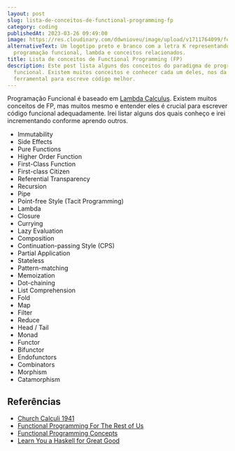 ```yaml
---
layout: post
slug: lista-de-conceitos-de-functional-programming-fp
category: coding
publishedAt: 2023-03-26 09:49:00
image: https://res.cloudinary.com/ddwnioveu/image/upload/v1711764099/feature_ybbj2b.png
alternativeText: Um logotipo preto e branco com a letra K representando
  programação funcional, lambda e conceitos relacionados.
title: Lista de conceitos de Functional Programming (FP)
description: Este post lista alguns dos conceitos do paradigma de programação
  funcional. Existem muitos conceitos e conhecer cada um deles, nos da
  ferramental para escreve código melhor.
---
```

Programação Funcional é baseado em [Lambda Calculus](https://compcalc.github.io/public/church/church_calculi_1941.pdf). Existem muitos conceitos de FP, mas muitos mesmo e entender eles é crucial para escrever código funcional adequadamente. Irei listar alguns dos quais conheço e irei incrementando conforme aprendo outros.


- Immutability
- Side Effects
- Pure Functions
- Higher Order Function
- First-Class Function
- First-class Citizen
- Referential Transparency
- Recursion
- Pipe
- Point-free Style (Tacit Programming)
- Lambda
- Closure
- Currying
- Lazy Evaluation
- Composition
- Continuation-passing Style (CPS)
- Partial Application
- Stateless
- Pattern-matching
- Memoization
- Dot-chaining
- List Comprehension
- Fold
- Map
- Filter
- Reduce
- Head / Tail
- Monad
- Functor
- Bifunctor
- Endofunctors
- Combinators
- Morphism
- Catamorphism

## Referências
- [Church Calculi 1941](https://compcalc.github.io/public/church/church_calculi_1941.pdf)
- [Functional Programming For The Rest of Us](https://www.defmacro.org/2006/06/19/fp.html)
- [Functional Programming Concepts](https://caiorss.github.io/Functional-Programming/haskell/Functional_Programming_Concepts.html#sec-1)
- [Learn You a Haskell for Great Good](http://learnyouahaskell.com/chapters)
